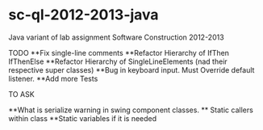 sc-ql-2012-2013-java
====================

Java variant of lab assignment Software Construction 2012-2013


TODO
**Fix single-line comments
**Refactor Hierarchy of IfThen IfThenElse
**Refactor Hierarchy of SingleLineElements (nad their respective super classes)
**Bug in keyboard input. Must Override default listener.
**Add more Tests

TO ASK

**What is serialize warning in swing component classes.
** Static callers within class
**Static variables if it is needed
